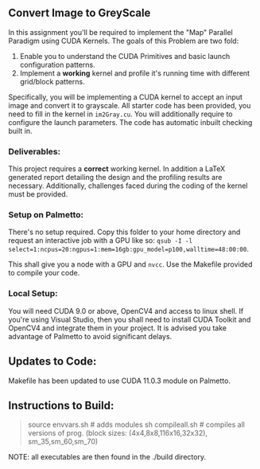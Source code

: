## Convert Image to GreyScale


In this assignment you'll be required to implement the "Map" Parallel Paradigm using CUDA Kernels. The goals of this Problem are two fold:

1. Enable you to understand the CUDA Primitives and basic launch configuration patterns.
2. Implement a **working** kernel and profile it's running time with different grid/block patterns.

Specifically, you will be implementing a CUDA kernel to accept an input image and convert it to grayscale. All starter code has been provided, you need to fill in the kernel in `im2Gray.cu`. You will additionally require to configure the launch parameters. The code has automatic inbuilt checking built in.



### Deliverables:

This project requires a **correct** working kernel. In addition a LaTeX generated report detailing the design and the profiling results are necessary. Additionally, challenges faced during the coding of the kernel must be provided.

### Setup on Palmetto:

There's no setup required. Copy this folder to your home directory and request an interactive job with a GPU like so:
`qsub -I -l select=1:ncpus=20:ngpus=1:mem=16gb:gpu_model=p100,walltime=48:00:00`.

This shall give you a node with a GPU and `nvcc`. Use the Makefile provided to compile your code.



### Local Setup:

You will need CUDA 9.0 or above, OpenCV4 and access to linux shell. If you're using Visual Studio, then you shall need to install CUDA Toolkit and OpenCV4 and integrate them in your project. It is advised you take advantage of Palmetto to avoid significant delays.

## Updates to Code:

Makefile has been updated to use CUDA 11.0.3 module on Palmetto.

## Instructions to Build:
> source envvars.sh # adds modules
> sh compileall.sh  # compiles all versions of prog. (block sizes: (4x4,8x8,116x16,32x32), sm_35,sm_60,sm_70)

NOTE: all executables are then found in the ./build directory.
